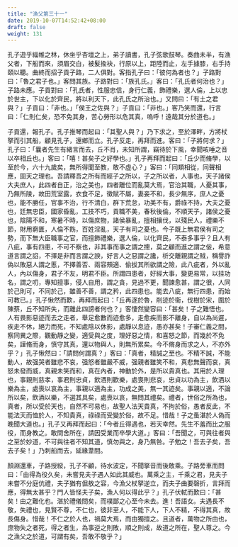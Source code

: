 ```yaml
---
title: "漁父第三十一"
date: 2019-10-07T14:52:42+08:00
draft: false
weight: 131
---
```




孔子遊乎緇帷之林，休坐乎杏壇之上，弟子讀書，孔子弦歌鼓琴。奏曲未半，有漁父者，下船而來，須眉交白，被髮揄袂，行原以上，距陸而止，左手據膝，右手持頤以聽。曲終而招子貢子路，二人俱對。客指孔子曰：「<span class="text-secondary">彼何為者也？</span>」子路對曰：「<span class="text-secondary">魯之君子也。</span>」客問其族。子路對曰：「<span class="text-secondary">族孔氏。</span>」客曰：「<span class="text-secondary">孔氏者何治也？</span>」子路未應。子貢對曰：「<span class="text-secondary">孔氏者，性服忠信，身行仁義，飾禮樂，選人倫，上以忠於世主，下以化於齊民，將以利天下，此孔氏之所治也。</span>」又問曰：「<span class="text-secondary">有土之君與？</span>」子貢曰：「<span class="text-secondary">非也。</span>」「<span class="text-secondary">侯王之佐與？</span>」子貢曰：「<span class="text-secondary">非也。</span>」客乃笑而還，行言曰：「<span class="text-secondary">仁則仁矣，恐不免其身，苦心勞形以危其真，嗚呼！遠哉其分於道也。</span>」

子貢還，報孔子。孔子推琴而起曰：「<span class="text-secondary">其聖人與？</span>」乃下求之，至於澤畔，方將杖拏而引其船，顧見孔子，還鄉而立。孔子反走，再拜而進。客曰：「<span class="text-secondary">子將何求？</span>」孔子曰：「<span class="text-secondary">曩者先生有緒言而去，丘不肖，未知所謂，竊待於下風，幸聞咳唾之音以卒相丘也。</span>」客曰：「<span class="text-secondary">嘻！甚矣子之好學也。</span>」孔子再拜而起曰：「<span class="text-secondary">丘少而脩學，以至於今，六十九歲矣，無所得聞至教，敢不虛心？</span>」客曰：「<span class="text-secondary">同類相從，同聲相應，固天之理也。吾請釋吾之所有而經子之所以，子之所以者，人事也，天子諸侯大夫庶人，此四者自正，治之美也，四者離位而亂莫大焉，官治其職，人憂其事，乃無所陵，故田荒室露，衣食不足，徵賦不屬，妻妾不和，長少無序，庶人之憂也，能不勝任，官事不治，行不清白，群下荒怠，功美不有，爵祿不持，大夫之憂也，廷無忠臣，國家昏亂，工技不巧，貢職不美，春秋後倫，不順天子，諸侯之憂也，陰陽不和，寒暑不時，以傷庶物，諸侯暴亂，擅相攘伐，以殘民人，禮樂不節，財用窮匱，人倫不飭，百姓淫亂，天子有司之憂也。今子既上無君侯有司之勢，而下無大臣職事之官，而擅飾禮樂，選人倫，以化齊民，不泰多事乎？且人有八疵，事有四患，不可不察也，非其事而事之謂之摠，莫之顧而進之謂之佞，希意道言謂之諂，不擇是非而言謂之諛，好言人之惡謂之讒，析交離親謂之賊，稱譽詐偽以敗惡人謂之慝，不擇善否、兩容頰適、偷拔其所欲謂之險，此八疵者，外以亂人，內以傷身，君子不友，明君不臣。所謂四患者，好經大事，變更易常，以挂功名，謂之叨，專知擅事，侵人自用，謂之貪，見過不更，聞諫愈甚，謂之很，人同於己則可，不同於己，雖善不善，謂之矜，此四患也。能去八疵，無行四患，而始可教已。</span>」孔子愀然而歎，再拜而起曰：「<span class="text-secondary">丘再逐於魯，削迹於衞，伐樹於宋，圍於陳蔡，丘不知所失，而離此四謗者何也？</span>」客悽然變容曰：「<span class="text-secondary">甚矣！子之難悟也。人有畏影惡迹而去之走者，舉足愈數而迹愈多，走愈疾而影不離身，自以為尚遲，疾走不休，絕力而死，不知處陰以休影，處靜以息迹，愚亦甚矣！子審仁義之間，察同異之際，觀動靜之變，適受與之度，理好惡之情，和喜怒之節，而幾於不免矣，謹脩而身，慎守其真，還以物與人，則無所累矣。今不脩身而求之人，不亦外乎？</span>」孔子愀然曰：「<span class="text-secondary">請問何謂真？</span>」客曰：「<span class="text-secondary">真者，精誠之至也。不精不誠，不能動人，故强哭者雖悲不哀，强怒者雖嚴不威，强親者雖笑不和，真悲無聲而哀，真怒未發而威，真親未笑而和，真在內者，神動於外，是所以貴真也。其用於人理也，事親則慈孝，事君則忠貞，飲酒則歡樂，處喪則悲哀，忠貞以功為主，飲酒以樂為主，處喪以哀為主，事親以適為主，功成之美，無一其迹矣。事親以適，不論所以矣，飲酒以樂，不選其具矣，處喪以哀，無問其禮矣。禮者，世俗之所為也，真者，所以受於天也，自然不可易也，故聖人法天貴真，不拘於俗，愚者反此，不能法天而恤於人，不知貴真，祿祿而受變於俗，故不足。惜哉！子之蚤湛於人偽而晚聞大道也。</span>」孔子又再拜而起曰：「<span class="text-secondary">今者丘得遇也，若天幸然。先生不羞而比之服役，而身教之。敢問舍所在，請因受業而卒學大道。</span>」客曰：「<span class="text-secondary">吾聞之，可與往者與之至於妙道，不可與往者不知其道，慎勿與之，身乃無咎。子勉之！吾去子矣，吾去子矣！</span>」乃刺船而去，延緣葦間。

顏淵還車，子路授綏，孔子不顧，待水波定，不聞拏音而後敢乘。子路旁車而問曰：「<span class="text-secondary">由得為役久矣，未嘗見夫子遇人如此其威也。萬乘之主，千乘之君，見夫子未嘗不分庭伉禮，夫子猶有倨敖之容，今漁父杖拏逆立，而夫子曲要磬折，言拜而應，得無太甚乎？門人皆怪夫子矣，漁人何以得此乎？</span>」孔子伏軾而歎曰：「<span class="text-secondary">甚矣！由之難化也。湛於禮儀間矣，而樸鄙之心至今未去。進！吾語女。夫遇長不敬，失禮也，見賢不尊，不仁也，彼非至人，不能下人，下人不精，不得其真，故長傷身。惜哉！不仁之於人也，禍莫大焉，而由獨擅之。且道者，萬物之所由也，庶物失之者死，得之者生，為事逆之則敗，順之則成，故道之所在，聖人尊之。今之漁父之於道，可謂有矣，吾敢不敬乎？</span>」